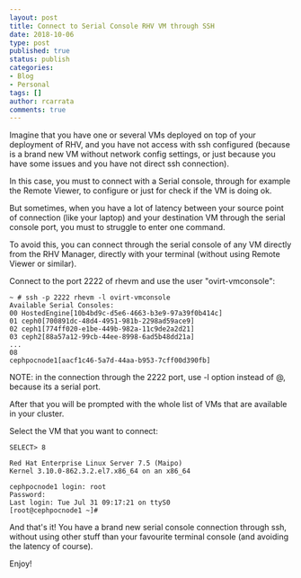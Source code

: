 ```yaml
---
layout: post
title: Connect to Serial Console RHV VM through SSH
date: 2018-10-06
type: post
published: true
status: publish
categories:
- Blog
- Personal
tags: []
author: rcarrata
comments: true
---
```


Imagine that you have one or several VMs deployed on top of your deployment of RHV, and you have not
access with ssh configured (because is a brand new VM without network config settings, or just
because you have some issues and you have not direct ssh connection).

In this case, you must to connect with a Serial console, through for example the Remote Viewer, to
configure or just for check if the VM is doing ok.

But sometimes, when you have a lot of latency between your source point of connection (like your
laptop) and your destination VM through the serial console port, you must to struggle to enter one
command.

To avoid this, you can connect through the serial console of any VM directly from the RHV Manager,
directly with your terminal (without using Remote Viewer or similar).

Connect to the port 2222 of rhevm and use the user "ovirt-vmconsole":

```
~ # ssh -p 2222 rhevm -l ovirt-vmconsole
Available Serial Consoles:
00 HostedEngine[10b4bd9c-d5e6-4663-b3e9-97a39f0b414c]
01 ceph0[700891dc-48d4-4951-981b-2298ad59ace9]
02 ceph1[774ff020-e1be-449b-982a-11c9de2a2d21]
03 ceph2[88a57a12-99cb-44ee-8998-6ad5b48dd21a]
...
08
cephpocnode1[aacf1c46-5a7d-44aa-b953-7cff00d390fb]‍‍‍‍‍‍‍‍
```

NOTE: in the connection through the 2222 port, use -l option instead of @, because its a serial
port.

After that you will be prompted with the whole list of VMs that are available in your cluster.

Select the VM that you want to connect:

```
SELECT> 8

Red Hat Enterprise Linux Server 7.5 (Maipo)
Kernel 3.10.0-862.3.2.el7.x86_64 on an x86_64

cephpocnode1 login: root
Password:
Last login: Tue Jul 31 09:17:21 on ttyS0
[root@cephpocnode1 ~]#‍‍‍‍‍‍‍‍‍
```

And that's it! You have a brand new serial console connection through ssh, without using other stuff
than your favourite terminal console (and avoiding the latency of course).

Enjoy!

